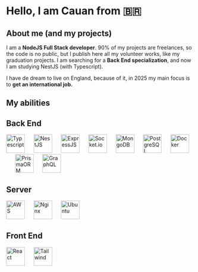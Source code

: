 <h1>Hello, I am Cauan from 🇧🇷</h1>

<h2>About me (and my projects)</h2>

<p>I am a <b>NodeJS Full Stack developer</b>. 90% of my projects are freelances, so the code is no public, but I publish here all my volunteer works, like my graduation projects. I am searching for a <b>Back End specialization</b>, and now I am studying NestJS (with Typescript).</p>

<p>I have de dream to live on England, because of it, in 2025 my main focus is to <b>get an international job.</b></p>

<h2>My abilities</h2>

<div>
	<div>
		<h2>Back End</h2>
		<div>
		    <img alt='Typescript' title='Typescript' src="https://cdn.jsdelivr.net/gh/devicons/devicon@latest/icons/typescript/typescript-original.svg" width="50px" />&nbsp;&nbsp;&nbsp;&nbsp;&nbsp;
		    <img alt='NestJS' title='NestJS' src="https://cdn.jsdelivr.net/gh/devicons/devicon@latest/icons/nestjs/nestjs-original.svg" width="50px" />&nbsp;&nbsp;&nbsp;&nbsp;&nbsp;
		    <img alt='ExpressJS' title='ExpressJS' src="https://cdn.jsdelivr.net/gh/devicons/devicon@latest/icons/express/express-original.svg" width="50px" />&nbsp;&nbsp;&nbsp;&nbsp;&nbsp;
		    <img alt='Socket.io' title='Socket.io' src="https://cdn.jsdelivr.net/gh/devicons/devicon@latest/icons/socketio/socketio-original-wordmark.svg" width="50px" />&nbsp;&nbsp;&nbsp;&nbsp;&nbsp;
		    <img alt='MongoDB' title='MongoDB' src="https://cdn.jsdelivr.net/gh/devicons/devicon@latest/icons/mongodb/mongodb-original-wordmark.svg" width="50px" />&nbsp;&nbsp;&nbsp;&nbsp;&nbsp;
		    <img alt='PostgreSQL' title='PostgreSQL' src="https://cdn.jsdelivr.net/gh/devicons/devicon@latest/icons/postgresql/postgresql-original-wordmark.svg" width="50px" />&nbsp;&nbsp;&nbsp;&nbsp;&nbsp;
		    <img alt='Docker' title='Docker' src="https://cdn.jsdelivr.net/gh/devicons/devicon@latest/icons/docker/docker-original-wordmark.svg" width="50px" />&nbsp;&nbsp;&nbsp;&nbsp;&nbsp;
			<img alt='PrismaORM' title='PrismaORM' src="https://cdn.jsdelivr.net/gh/devicons/devicon@latest/icons/prisma/prisma-original-wordmark.svg" width="50px" />&nbsp;&nbsp;&nbsp;&nbsp;&nbsp;
			<img alt='GraphQL' title='GraphQL' src="https://cdn.jsdelivr.net/gh/devicons/devicon@latest/icons/graphql/graphql-plain-wordmark.svg" width="50px" />&nbsp;&nbsp;&nbsp;&nbsp;&nbsp;
		</div>  
	</div>   
<div>
	<h2>Server</h2>
	<div>
		<img alt='AWS' title='AWS' src="https://cdn.jsdelivr.net/gh/devicons/devicon@latest/icons/amazonwebservices/amazonwebservices-original-wordmark.svg" width="50px" />&nbsp;&nbsp;&nbsp;&nbsp;&nbsp;
	    <img alt='Nginx' title='Nginx' src="https://cdn.jsdelivr.net/gh/devicons/devicon@latest/icons/nginx/nginx-original.svg" width="50px" />&nbsp;&nbsp;&nbsp;&nbsp;&nbsp;
	    <img alt='Ubuntu' title='Ubuntu' src="https://cdn.jsdelivr.net/gh/devicons/devicon@latest/icons/ubuntu/ubuntu-original-wordmark.svg" width="50px" />&nbsp;&nbsp;&nbsp;&nbsp;&nbsp;
	</div>     
</div>  
</div> 

<div>
	<h2>Front End</h2>
	<div>
		<img alt='React' title='React' src="https://cdn.jsdelivr.net/gh/devicons/devicon@latest/icons/react/react-original.svg" width="50px" />&nbsp;&nbsp;&nbsp;&nbsp;&nbsp;
    	<img alt='Tailwind' title='Tailwind' src="https://cdn.jsdelivr.net/gh/devicons/devicon@latest/icons/tailwindcss/tailwindcss-original-wordmark.svg" width="50px" />&nbsp;&nbsp;&nbsp;&nbsp;&nbsp;
	</div>    
</div>   

